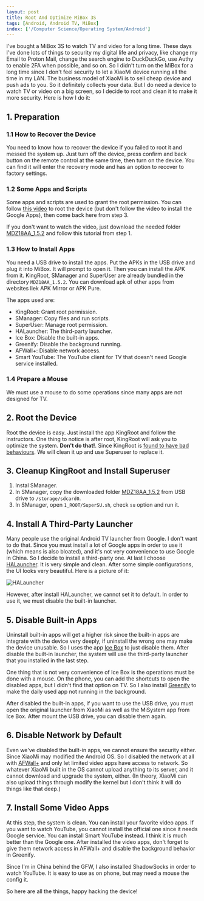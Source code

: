 ```yaml
---
layout: post
title: Root And Optimize MiBox 3S
tags: [Android, Android TV, MiBox]
index: ['/Computer Science/Operating System/Android']
---
```


I've bought a MiBox 3S to watch TV and video for a long time. These days I've done lots of things to security my digital life and privacy, like change my Email to Proton Mail, change the search engine to DuckDuckGo, use Authy to enable 2FA when possible, and so on. So I didn't turn on the MiBox for a long time since I don't feel security to let a XiaoMi device running all the time in my LAN. The business model of XiaoMi is to sell cheap device and push ads to you. So it definitely collects your data. But I do need a device to watch TV or video on a big screen, so I decide to root and clean it to make it more security. Here is how I do it:

## 1. Preparation

### 1.1 How to Recover the Device

You need to know how to recover the device if you failed to root it and messed the system up. Just turn off the device, press confirm and back button on the remote control at the same time, then turn on the device. You can find it will enter the recovery mode and has an option to recover to factory settings.

### 1.2 Some Apps and Scripts

Some apps and scripts are used to grant the root permission. You can follow [this video](https://www.youtube.com/watch?v=IJ60IZjQbxk&t=748s) to root the device (but don't follow the video to install the Google Apps), then come back here from step 3.

If you don't want to watch the video, just download the needed folder [MDZ18AA_1.5.2](https://yadi.sk/d/wOKiw5RL3EGpKX) and follow this tutorial from step 1.

### 1.3 How to Install Apps

You need a USB drive to install the apps. Put the APKs in the USB drive and plug it into MiBox. It will prompt to open it. Then you can install the APK from it. KingRoot, SManager and SuperUser are already bundled in the directory `MDZ18AA_1.5.2`. You can download apk of other apps from websites liek APK Mirror or APK Pure.

The apps used are:

* KingRoot: Grant root permission.
* SManager: Copy files and run scripts.
* SuperUser: Manage root permission.
* HALauncher: The third-party launcher.
* Ice Box: Disable the built-in apps.
* Greenify: Disable the background running.
* AFWall+: Disable network access.
* Smart YouTube: The YouTube client for TV that doesn't need Google service installed.

### 1.4 Prepare a Mouse

We must use a mouse to do some operations since many apps are not designed for TV.

## 2. Root the Device

Root the device is easy. Just install the app KingRoot and follow the instructors. One thing to notice is after root, KingRoot will ask you to optimize the system. **Don't do that!**. Since KingRoot is [found to have bad behaviours](https://forum.xda-developers.com/showthread.php?t=2473747). We will clean it up and use Superuser to replace it.

## 3. Cleanup KingRoot and Install Superuser

1. Instal SManager.
2. In SManager, copy the downloaded folder [MDZ18AA_1.5.2](https://yadi.sk/d/wOKiw5RL3EGpKX) from USB drive to `/storage/sdcard0`.
3. In SManager, open `1_ROOT/SuperSU.sh`, check `su` option and run it.

## 4. Install A Third-Party Launcher

Many people use the original Android TV launcher from Google. I don't want to do that. Since you must install a lot of Google apps in order to use it (which means is also bloated), and it's not very convenience to use Google in China. So I decide to install a third-party one. At last I choose [HALauncher](https://play.google.com/store/apps/details?id=net.i.akihiro.halauncher). It is very simple and clean. After some simple configurations, the UI looks very beautiful. Here is a picture of it:

![HALauncher](/static/images/2018-11-18-Root-And-Optimize-MiBox-3S/halauncher.jpg)

However, after install HALauncher, we cannot set it to default. In order to use it, we must disable the built-in launcher.

## 5. Disable Built-in Apps

Uninstall built-in apps will get a higher risk since the built-in apps are integrate with the device very deeply, if uninstall the wrong one may make the device unusable. So I uses the app [Ice Box](https://play.google.com/store/apps/details?id=com.catchingnow.icebox) to just disable them. After disable the built-in launcher, the system will use the third-party launcher that you installed in the last step.

One thing that is not very convenience of Ice Box is the operations must be done with a mouse. On the phone, you can add the shortcuts to open the disabled apps, but I didn't find that option on TV. So I also install [Greenify](https://play.google.com/store/apps/details?id=com.oasisfeng.greenify) to make the daily used app not running in the background.

After disabled the built-in apps, if you want to use the USB drive, you must open the original launcher from XiaoMi as well as the MiSystem app from Ice Box. After mount the USB drive, you can disable them again.

## 6. Disable Network by Default

Even we've disabled the built-in apps, we cannot ensure the security either. Since XiaoMi may modified the Android OS. So I disabled the network at all with [AFWall+](https://play.google.com/store/apps/details?id=dev.ukanth.ufirewall) and only let limited video apps have access to network. So whatever XiaoMi built in the OS cannot upload anything to its server, and it cannot download and upgrade the system, either. (In theory, XiaoMi can also upload things through modify the kernel but I don't think it will do things like that deep.)

## 7. Install Some Video Apps

At this step, the system is clean. You can install your favorite video apps. If you want to watch YouTube, you cannot install the official one since it needs Google service. You can install Smart YouTube instead. I think it is much better than the Google one. After installed the video apps, don't forget to give them network access in AFWall+ and disable the background behavior in Greenify.

Since I'm in China behind the GFW, I also installed ShadowSocks in order to watch YouTube. It is easy to use as on phone, but may need a mouse the config it.

So here are all the things, happy hacking the device!
